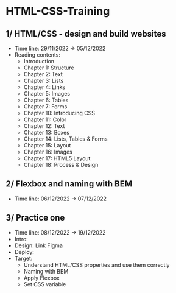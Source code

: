 # HTML-CSS-Training

## 1/ HTML/CSS - design and build websites
- Time line: 29/11/2022 -> 05/12/2022
- Reading contents: 
  - Introduction
  - Chapter 1: Structure
  - Chapter 2: Text
  - Chapter 3: Lists
  - Chapter 4: Links
  - Chapter 5: Images
  - Chapter 6: Tables
  - Chapter 7: Forms
  - Chapter 10: Introducing CSS
  - Chapter 11: Color
  - Chapter 12: Text
  - Chapter 13: Boxes
  - Chapter 14: Lists, Tables & Forms
  - Chapter 15: Layout
  - Chapter 16: Images
  - Chapter 17: HTML5 Layout
  - Chapter 18: Process & Design
## 2/ Flexbox and naming with BEM
- Time line: 06/12/2022 -> 07/12/2022
## 3/ Practice one
- Time line: 08/12/2022 -> 19/12/2022
- Intro:
- Design: Link Figma
- Deploy:
- Target: 
  - Understand HTML/CSS properties and use them correctly
  - Naming with BEM
  - Apply Flexbox
  - Set CSS variable
